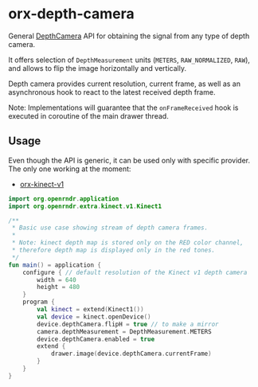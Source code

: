 # orx-depth-camera

General [DepthCamera](src/commonMain/kotlin/DepthCamera.kt) API for obtaining the signal from any type of 
depth camera.

It offers selection of `DepthMeasurement` units (`METERS`, `RAW_NORMALIZED`, `RAW`), and allows
to flip the image horizontally and vertically.

Depth camera provides current resolution, current frame, as well as
an asynchronous hook to react to the latest received depth frame.

Note: Implementations will guarantee that the `onFrameReceived` hook is executed in coroutine of
the main drawer thread.

## Usage

Even though the API is generic, it can be used only with specific provider. The only one working at the moment:

 * [orx-kinect-v1](https://github.com/openrndr/orx/tree/master/orx-jvm/orx-kinect-v1)

```kotlin
import org.openrndr.application
import org.openrndr.extra.kinect.v1.Kinect1

/**
 * Basic use case showing stream of depth camera frames.
 *
 * Note: kinect depth map is stored only on the RED color channel,
 * therefore depth map is displayed only in the red tones.
 */
fun main() = application {
    configure { // default resolution of the Kinect v1 depth camera
        width = 640
        height = 480
    }
    program {
        val kinect = extend(Kinect1())
        val device = kinect.openDevice()
        device.depthCamera.flipH = true // to make a mirror
        camera.depthMeasurement = DepthMeasurement.METERS        
        device.depthCamera.enabled = true
        extend {
            drawer.image(device.depthCamera.currentFrame)
        }
    }
}
```
